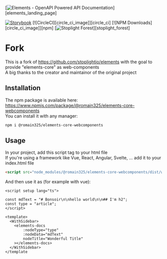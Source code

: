 [![Elements - OpenAPI Powered API Documentation](docs/images/readme-header.svg)][elements_landing_page]

[![Storybook](https://cdn.jsdelivr.net/gh/storybookjs/brand@master/badge/badge-storybook.svg)](https://stoplight-elements.netlify.app)
[![CircleCI][circle_ci_image]][circle_ci]
[![NPM Downloads][circle_ci_image]][npm]
[![Stoplight Forest](https://img.shields.io/ecologi/trees/stoplightinc)][stoplight_forest]

# Fork

This is a fork of <https://github.com/stoplightio/elements> with the goal to provide "elements-core" as web-components  
A big thanks to the creator and maintainor of the original project  

## Installation

The npm package is available here: <https://www.npmjs.com/package/@romain325/elements-core-webcomponents>  
You can install it with any manager:  

```sh
npm i @romain325/elements-core-webcomponents
```

## Usage

In your project, add this script tag to your html file  
If you're using a framework like Vue, React, Angular, Svelte, ... add it to your index.html file  

```html
<script src="node_modules/@romain325/elements-core-webcomponents/dist/web-components.min.js"></script>
```

And then use it as (for example with vue):

```vue
<script setup lang="ts">

const mdText = "# Bonsoir\n\nhello world\n\n## I'm h2";
const type = "article";
</script>

<template>
  <WithSidebar>
    <elements-docs
        :nodeType="type"
        :nodeData="mdText"
        nodeTitle="Wonderful Title"
    ></elements-docs>
  </WithSidebar>
</template
```
